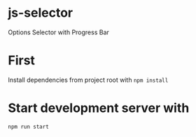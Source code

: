 # js-selector

Options Selector with Progress Bar

# First

Install dependencies from project root with `npm install`

# Start development server with

`npm run start`
